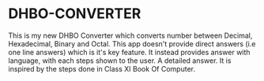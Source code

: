 # DHBO-CONVERTER
This is my new DHBO Converter which converts number between Decimal, Hexadecimal, Binary and Octal. This app doesn't provide direct answers (i.e one line answers) which is it's key feature. It instead provides answer with language, with each steps shown to the user. A detailed answer. It is inspired by the steps done in Class XI Book Of Computer.
